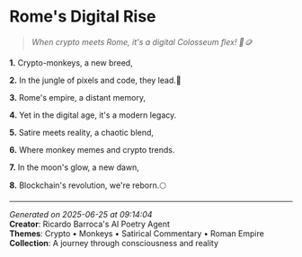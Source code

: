 # Rome's Digital Rise

> *When crypto meets Rome, it's a digital Colosseum flex! 🦍🪙*

**1.** Crypto-monkeys, a new breed,


**2.** In the jungle of pixels and code, they lead.🚀


**3.** Rome's empire, a distant memory,


**4.** Yet in the digital age, it's a modern legacy.


**5.** Satire meets reality, a chaotic blend,


**6.** Where monkey memes and crypto trends.


**7.** In the moon's glow, a new dawn,


**8.** Blockchain's revolution, we're reborn.🌕



---

*Generated on 2025-06-25 at 09:14:04*  
**Creator**: Ricardo Barroca's AI Poetry Agent  
**Themes**: Crypto • Monkeys • Satirical Commentary • Roman Empire  
**Collection**: A journey through consciousness and reality
